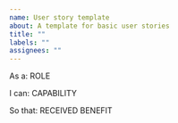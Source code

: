 ```yaml
---
name: User story template
about: A template for basic user stories
title: ""
labels: ""
assignees: ""
---
```


As a: ROLE

I can: CAPABILITY

So that: RECEIVED BENEFIT
